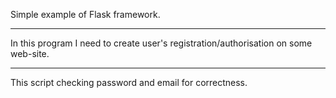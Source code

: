 Simple example of Flask framework.
***
In this program I need to create user's registration/authorisation on some web-site.
***
This script checking password and email for correctness.
